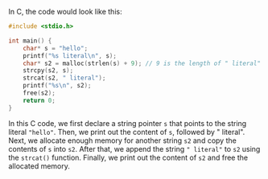  In C, the code would look like this:

```c
#include <stdio.h>

int main() {
    char* s = "hello";
    printf("%s literal\n", s);
    char* s2 = malloc(strlen(s) + 9); // 9 is the length of " literal"
    strcpy(s2, s);
    strcat(s2, " literal");
    printf("%s\n", s2);
    free(s2);
    return 0;
}
```

In this C code, we first declare a string pointer `s` that points to the string literal `"hello"`. Then, we print out the content of `s`, followed by " literal".
Next, we allocate enough memory for another string `s2` and copy the contents of `s` into `s2`. After that, we append the string `" literal"` to `s2` using the `strcat()` function. Finally, we print out the content of `s2` and free the allocated memory.
